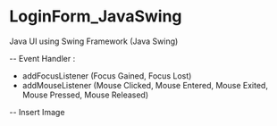 # LoginForm_JavaSwing
Java UI using Swing Framework (Java Swing)

-- Event Handler :
- addFocusListener (Focus Gained, Focus Lost)
- addMouseListener (Mouse Clicked, Mouse Entered, Mouse Exited, Mouse Pressed, Mouse Released)

-- Insert Image

